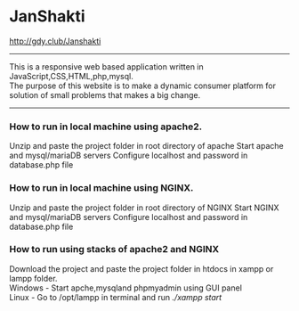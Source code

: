 # JanShakti

http://gdy.club/Janshakti

***

This is a responsive web based application written in JavaScript,CSS,HTML,php,mysql.\
The purpose of this website is to make a dynamic consumer platform for solution of small
problems that makes a big change.

***
### How to run in local machine using apache2. 
Unzip and paste the project folder in root directory of apache
Start apache and mysql/mariaDB servers
Configure localhost and password in database.php file 

### How to run in local machine using NGINX.
Unzip and paste the project folder in root directory of NGINX
Start NGINX and mysql/mariaDB servers
Configure localhost and password in database.php file

###  How to run using stacks of apache2 and NGINX
Download the project and paste the project folder in htdocs in xampp or lampp folder.\
Windows - Start apche,mysqland phpmyadmin using GUI panel\
Linux - Go to /opt/lampp in terminal and run _./xampp start_
